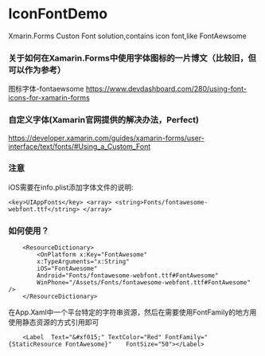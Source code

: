 # IconFontDemo
Xmarin.Forms Custon Font solution,contains icon font,like FontAewsome

### 关于如何在Xamarin.Forms中使用字体图标的一片博文（比较旧，但可以作为参考）
图标字体-fontaewsome
https://www.devdashboard.com/280/using-font-icons-for-xamarin-forms

### 自定义字体(Xamarin官网提供的解决办法，Perfect)

https://developer.xamarin.com/guides/xamarin-forms/user-interface/text/fonts/#Using_a_Custom_Font

### 注意
iOS需要在info.plist添加字体文件的说明:

`
<key>UIAppFonts</key>
<array>
  <string>Fonts/fontawesome-webfont.ttf</string>
</array>
`

### 如何使用？

        <ResourceDictionary>
            <OnPlatform x:Key="FontAwesome"
            x:TypeArguments="x:String"
            iOS="FontAwesome"
            Android="Fonts/fontawesome-webfont.ttf#FontAwesome"
            WinPhone="/Assets/Fonts/fontawesome-webfont.ttf#FontAwesome" />
        </ResourceDictionary>
        
在App.Xaml中一个平台特定的字符串资源，然后在需要使用FontFamily的地方用使用静态资源的方式引用即可


        <Label  Text="&#xf015;" TextColor="Red" FontFamily="{StaticResource FontAwesome}"    FontSize="50"></Label>

